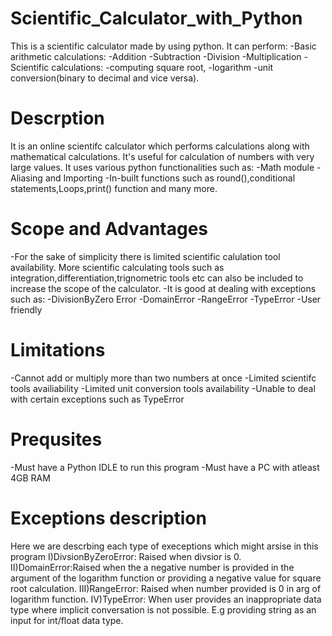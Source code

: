 # Scientific_Calculator_with_Python
This is a scientific calculator made by using python. It can perform:
-Basic arithmetic calculations:
  -Addition
  -Subtraction
  -Division
  -Multiplication
-Scientific calculations:
  -computing square root,
  -logarithm 
  -unit conversion(binary to decimal and vice versa).
# Descrption
It is an online scientifc calculator which performs calculations along with mathematical calculations. It's useful for calculation of numbers with very large values. 
It uses various python functionalities such as:
-Math module
-Aliasing and Importing
-In-built functions such as round(),conditional statements,Loops,print() function and many more.
# Scope and Advantages 
-For the sake of simplicity there is limited scientific calulation tool availability. More scientific calculating tools such as integration,differentiation,trignometric tools etc can also be included to increase the scope of the calculator.
-It is good at dealing with exceptions such as: 
  -DivisionByZero Error
  -DomainError 
  -RangeError
  -TypeError
-User friendly 
# Limitations
-Cannot add or multiply more than two numbers at once
-Limited scientifc tools availiability 
-Limited unit conversion tools availability 
-Unable to deal with certain exceptions such as TypeError
# Prequsites
-Must have a Python IDLE to run this program 
-Must have a PC with atleast 4GB RAM
# Exceptions description
Here we are descrbing each type of execeptions which might arsise in this program
I)DivsionByZeroError: Raised when divsior is 0.
II)DomainError:Raised when the a negative number is provided in the argument of the logarithm function or providing a negative value for square root calculation.
III)RangeError: Raised when number provided is 0 in arg of logarithm function.
IV)TypeError: When user provides an inappropriate data type where implicit conversation is not possible. E.g providing string as an input for int/float data type.
